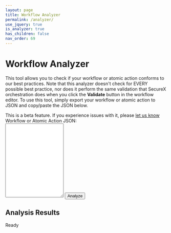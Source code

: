 ```yaml
---
layout: page
title: Workflow Analyzer
permalink: /analyzer/
use_jquery: true
is_analyzer: true
has_children: false
nav_order: 69
---
```


# Workflow Analyzer
This tool allows you to check if your workflow or atomic action conforms to our best practices. Note that this analyzer doesn't check for EVERY possible best practice, nor does it perform the same validation that SecureX orchestration does when you click the **Validate** button in the workflow editor. To use this tool, simply export your workflow or atomic action to JSON and copy/paste the JSON below.

<div class="cisco-alert cisco-alert-info"><i class="fa fa-info-circle mr-1 cisco-icon-info"></i> This is a beta feature. If you experience issues with it, please <a href="{{ site.github.repository_url }}/issues/new?labels=bug">let us know</a></div>

<form id="analyzer">
	<label for="workflowJson">Workflow or Atomic Action JSON</label>:<br />
	<textarea id="workflowJson" class="analyzer-textarea mb-3" rows="15"></textarea>
	<button type="submit" class="btn-cisco-sky-blue">Analyze</button>
</form>

## Analysis Results
<div id="analyzerOutput">
	<div class="cisco-alert cisco-alert-info"><i class="fa fa-info-circle mr-1 cisco-icon-info"></i> Ready</div>
</div>

<script>
	$(function()
	{
		$('body').on('click', '.more-info-toggle', function()
		{
			$('#more-info-' + $(this).attr('data-index')).slideToggle();
		});
		
		$('#analyzer').submit(function(event)
		{
			$(this).find('button[type="submit"]').prop('disabled', true);
			$('#analyzerOutput').html('<div class="cisco-alert cisco-alert-success"><i class="fa fa-info-circle mr-1 cisco-icon-success"></i> Running...</div>');
			
			if($('#workflowJson').val().length == 0)
			{
				$('#analyzerOutput').html('<div class="cisco-alert cisco-alert-danger"><i class="fa fa-exclamation-circle mr-1 cisco-icon-danger"></i> You must provide the JSON for a workflow or atomic action</div>');
			}
			else
			{
				var analysisResult = '';
				
				try {
					analysisResult = analyzeWorkflowLocal($('#workflowJson').val());
					
					if(analysisResult['success'])
					{
						$('#analyzerOutput').html(analysisResult['response']);
					}
					else
					{
						$('#analyzerOutput').html('<div class="cisco-alert cisco-alert-danger"><i class="fa fa-exclamation-circle mr-1 cisco-icon-danger"></i> ' + analysisResult['response'] + '</div>');
					}
					
					analysisResult = null;
					
					$('html,body').animate( { scrollTop: $("a[href='#analysis-results']").offset().top }, 'slow');
				}
				catch(e)
				{
					console.log(e);
					$('#analyzerOutput').html('<div class="cisco-alert cisco-alert-danger"><i class="fa fa-exclamation-circle mr-1 cisco-icon-danger"></i> Something went wrong during workflow analysis: ' + e.message + '</div>');
				}
			}
			
			$(this).find('button[type="submit"]').prop('disabled', false);
			
			return false;
		});
	});
</script>